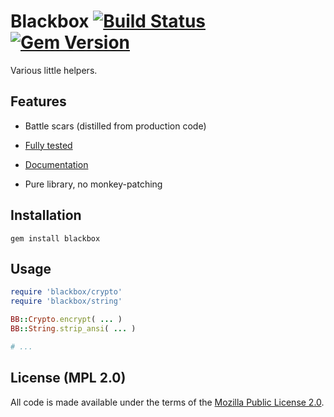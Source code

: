 # Blackbox [![Build Status](https://travis-ci.org/busyloop/blackbox.png?branch=master)](https://travis-ci.org/busyloop/blackbox) [![Gem Version](https://badge.fury.io/rb/blackbox.svg)](https://badge.fury.io/rb/blackbox)

Various little helpers.

## Features

* Battle scars (distilled from production code)

* [Fully tested](http://busyloop.github.com/blackbox/coverage/)

* [Documentation](http://busyloop.github.com/blackbox/doc/frames.html)

* Pure library, no monkey-patching


## Installation

`gem install blackbox`

## Usage

```ruby
require 'blackbox/crypto'
require 'blackbox/string'

BB::Crypto.encrypt( ... )
BB::String.strip_ansi( ... )

# ...
```

## License (MPL 2.0)

All code is made available under the terms of the [Mozilla Public License 2.0](http://www.mozilla.org/MPL/2.0/).
